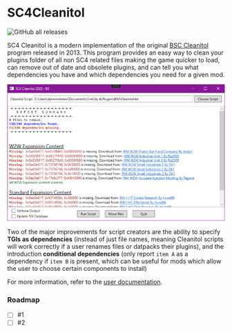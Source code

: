 # SC4Cleanitol
![GitHub all releases](https://img.shields.io/github/downloads/noah-severyn/SC4Cleanitol/total?style=flat-square)

SC4 Cleanitol is a modern implementation of the original [BSC Cleanitol](https://www.sc4devotion.com/csxlex/lex_filedesc.php?lotGET=97) program released in 2013. This program provides an easy way to clean your plugins folder of all non SC4 related files making the game quicker to load, can remove out of date and obsolete plugins, and can tell you what dependencies you have and which dependencies you need for a given mod.

![Application Screenshot](/SC4CleanitolWPF/images/concise.png)

Two of the major improvements for script creators are the ability to specify **TGIs as dependencies** (instead of just file names, meaning Cleanitol scripts will work correctly if a user renames files or datpacks their plugins), and the introduction **conditional dependencies** (only report `item A` as a dependency if `item B` is present, which can be useful for mods which allow the user to choose certain components to install)

For more information, refer to the [user documentation](/User%20Manual.md).

### Roadmap
- [ ] #1
- [ ] #2
